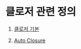 # 클로저 관련 정의

1. [클로저 기본](https://github.com/BOLTB0X/Swift_Study/tree/main/swiftGrammar/Closure/Closure01)
   <br/>

2. [Auto Closure](https://github.com/BOLTB0X/Swift_Study/tree/main/swiftGrammar/Closure/Closure02)
   <br/>
